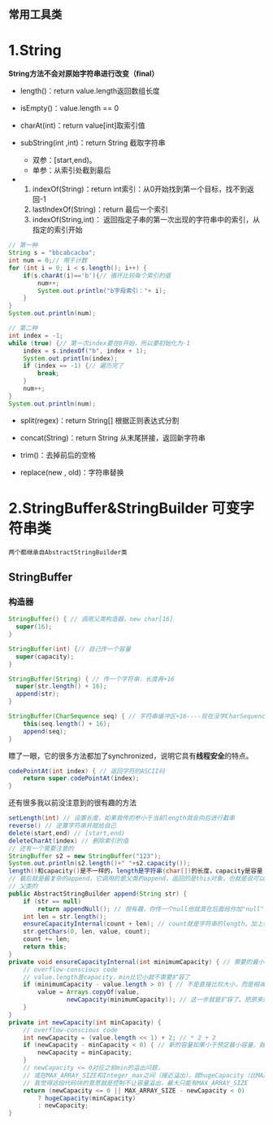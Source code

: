 常用工具类
-

# 1.String

**String方法不会对原始字符串进行改变（final）**

* length()：return value.length返回数组长度
* isEmpty()：value.length == 0
* charAt(int)：return value[int]取索引值
* subString(int ,int)：return String 截取字符串
    * 双参：[start,end)。
    * 单参：从索引处截到最后


*
    1. indexOf(String)：return int索引：从0开始找到第一个目标，找不到返回-1
    2. lastIndexOf(String)：return 最后一个索引
    3. indexOf(String,int)： 返回指定子串的第一次出现的字符串中的索引，从指定的索引开始

``` java
// 第一种
String s = "bbcabcacba";
int num = 0;// 用于计数
for (int i = 0; i < s.length(); i++) {
    if(s.charAt(i)=='b'){// 循环比较每个索引的值
        num++;
        System.out.println("b字母索引："+ i);
    }
}
System.out.println(num);

// 第二种
int index = -1;
while (true) {// 第一次index要在0开始，所以要初始化为-1
    index = s.indexOf("b", index + 1);
    System.out.println(index);
    if (index == -1) {// 遍历完了
        break;
    }
    num++;
}
System.out.println(num);
```

* split(regex)：return String[]  根据正则表达式分割
* concat(String)：return String 从末尾拼接，返回新字符串
* trim()：去掉前后的空格

* replace(new , old)：字符串替换

# 2.StringBuffer&StringBuilder 可变字符串类

`两个都继承自AbstractStringBuilder类`

## StringBuffer

### 构造器

``` java
StringBuffer() { // 调用父类构造器，new char[16]
  super(16);
} 

StringBuffer(int) {// 自己传一个容量
  super(capacity);
}

StringBuffer(String) { // 传一个字符串，长度再+16
  super(str.length() + 16);
  append(str);
}

StringBuffer(CharSequence seq) { // 字符串缓冲区+16----现在没学CharSequence，有时间再看
    this(seq.length() + 16);
    append(seq);
}
```

瞟了一眼，它的很多方法都加了synchronized，说明它具有**线程安全**的特点。
``` java
codePointAt(int index) { // 返回字符的ASCII码
    return super.codePointAt(index);
}
```

还有很多我以前没注意到的很有趣的方法
``` java
setLength(int) // 设置长度，如果我传的参小于当前length就会向后进行截串
reverse() // 逆置字符串并赋给自己
delete(start,end) // [start,end)
deleteCharAt(index) // 删除索引的值
// 还有一个需要注意的
StringBuffer s2 = new StringBuffer("123");
System.out.println(s2.length()+" "+s2.capacity());
length()和capacity()是不一样的，length是字符串(char[])的长度，capacity是容量
// 最后就是最复杂的append，它调用的是父类的append，返回的是this对象，也就是说可以链式调用
// 父类的
public AbstractStringBuilder append(String str) {
    if (str == null)
        return appendNull(); // 很有趣，你传一个null他就真在后面给你加"null"，主打一个实诚
    int len = str.length();
    ensureCapacityInternal(count + len); // count就是字符串的length，加上需要追加字符串的长度
    str.getChars(0, len, value, count);
    count += len;
    return this;
}
private void ensureCapacityInternal(int minimumCapacity) { // 需要的最小容量，这俩加起来可能会溢出
    // overflow-conscious code
    // value.length是capacity，min比它小就不需要扩容了
    if (minimumCapacity - value.length > 0) { // 不是直接比较大小，而是相减（min可能会溢出）
        value = Arrays.copyOf(value,
                newCapacity(minimumCapacity)); // 这一步就是扩容了。把原来的字符串放到新的里
    }
}
private int newCapacity(int minCapacity) {
    // overflow-conscious code
    int newCapacity = (value.length << 1) + 2; // * 2 + 2
    if (newCapacity - minCapacity < 0) { // 新的容量如果小于预定最小容量，就把min赋给new
        newCapacity = minCapacity; 
    }
    // newCapacity <= 0对应之前min的溢出问题，
    // 或在MAX_ARRAY_SIZE和Integer_max之间（接近溢出），就hugeCapacity（比MAX_ARRAY_SIZE大就赋MAX_ARRAY_SIZE）
    // 我觉得这段代码块的意思就是控制不让容量溢出，最大只能有MAX_ARRAY_SIZE
    return (newCapacity <= 0 || MAX_ARRAY_SIZE - newCapacity < 0) 
        ? hugeCapacity(minCapacity)
        : newCapacity;
}
```



